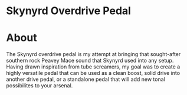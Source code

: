 # Skynyrd Overdrive Pedal

# About
The Skynyrd overdrive pedal is my attempt at bringing that sought-after southern rock Peavey Mace sound that Skynyrd used into any setup. Having drawn inspiration from tube screamers, my goal was to create a highly versatile pedal that can be used as a clean boost, solid drive into another drive pedal, or a standalone pedal that will add new tonal possibilites to your arsenal. 
